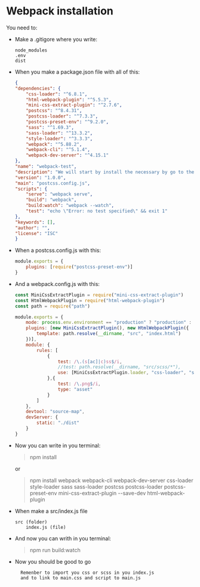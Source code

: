 # Webpack installation
<!-- 
We will start by install the necessary by go to the terminal on your procject and write: 

    npm init -y
And when that is done:

    npm i -D webpack webpack-cli
Whis will give you a package-lock.json and a package.json files and a node_modules folder
    
    If you use gitHub our a simular backup program you slould make a .gitignore file where you can write:
        node_modules 
    So you are not makeing a to big procjeck for gitHub to save 
    If you latter are missing it you should just write:
        npm init -y 
    In the terminal again and it should show up again without changes in you code 

Now create a folder called src with a index.js file in it
    
    src
        index.js

In this index.js file you can now wriht some javaScipt in this exsempel we will make a const with some text and a querySelector that give you fist h1 you const with text
```js
const heading = "welcome"
document.querySelector("h1").innerText = heading;
``` 
Now you can "npm webpack" write in the terminal:

    npx webpack
It will creat a dist folder with a main.js file

Go to your package.json and make a "build" and a "build:wacht" under script:
```js
    "build": "webpack",
    "build:watch": "webpack --watch",
```
So it will look like this:
```js
{
  "name": "webpack-test",
  "version": "1.0.0",
  "description": "",
  "main": "index.js",
  "scripts": {
    "build": "webpack",
    "build:watch": "webpack --watch",
    "test": "echo \"Error: no test specified\" && exit 1"
  },
  "keywords": [],
  "author": "",
  "license": "ISC",
  "devDependencies": {
    "css-loader": "^6.8.1",
    "style-loader": "^3.3.3",
    "webpack": "^5.88.2",
    "webpack-cil": "^0.0.1-security",
    "webpack-cli": "^5.1.4"
  }
}
```
    Now when you in the terminal and writes "run build" it will do the same as if you wrote "npx webpack"

Go now to you scr folder andd create a new style.css file:

    src
        index.js
        style.css 

In this new style.css file you can now make some styling of you liking in this exsempel we will give it some: backgound-color, color, font-size and text-align like this:
```css
body {
    background-color: salmon;
    color: moccasin;
}

h1 {
    font-size: 4rem;
    text-align: center;
}
```
    We will latter make this to a scss file

When you are going to you index.js and import this style.css file
```js
import "./style.css"; 

const h = "welcome"
document.querySelector("h1").innerText = h;
``` 

Now we need to write "npm i -D css-loader style-loader" in the terminal 

    npm i -D css-loader style-loader

Then it is done create file a new file called webpack.config.js 

    webpack.config.js 
In this file you need to write this: 
```js
module.exports = {
    module: {
        rules: [
            {
            text: /\.css$/i,
            use: ["style-loader", "css-loader"],
            }
        ]
    }
}
```

Creat now a new index.html in the dist folder and make some html in this exsempel we will write this:
```html
<!DOCTYPE html>
<html lang="en">
<head>
    <meta charset="UTF-8">
    <meta name="viewport" content="width=device-width, initial-scale=1.0">
    <title>Webpack CSS</title>
</head>
<body>
    <div class="container">
        <h1>nonsense</h1>
    </div>

    <script src="./main.js" defer></script>
</body>
</html>
```

Noe write "run build" in the terminal 

    run build
And you are ready

## SCSS

Now you will make your style.css into a style.scss

    style.scss

What mens that where we import our css before must now also be change into scss

So in index.js ./style.css is now ./style.scss:
```js
import "./style.scss";

const h = "welcome"
document.querySelector("h1").innerText = h;
``` 
And in webpack.config.js ".css" is now ".scss":
```js
module.exports = {
    module: {
        rules: [
            {
            test: /\.scss$/i,
            use: ["style-loader", "css-loader"],
            }
        ]
    }
}
``` 
Now we need to write "npm i -D sass sass-loader" in the terminal 

    npm i -D sass sass-loader

When go to our webpack.config.js and add "sass-loader" in use:
```js
module.exports = {
    module: {
        rules: [
            {
            test: /\.scss$/i,
            use: ["style-loader", "css-loader", "sass-loader"],
            }
        ]
    }
}
```

And now we can make scss so we go to our style.scss and writes some scss e.g:
```scss
$light-text: moccasin;

body {
    background-color: salmon;
    color: $light-text;
    
    h1 {
        font-size: 4rem;
        text-align: center;
    }
}
```

When write "run build:watch" in the terminal 

    run build:watch

And you are good to go

## Sourcemaps
Go to our webpack.config.js file and under modulle.exports creat a new "devtool" with a "source-map" string:
```js
module.exports = {
    module: {
        rules: [
            {
            test: /\.scss$/i,
            use: ["style-loader", "css-loader", "sass-loader"],
            }
        ]
    },
    devtool: "source-map"
}
```

Now go to the terminal and write:

    run build

Now you should be able to see the source of you scss by file and line on your inspect in you preference browser


# When you start -->

You need to: 

- Make a .gitigore where you write:
    ```
    node_modules
    .env
    dist
    ```
- When you make a package.json file with all of this:
    ```json
    {
    "dependencies": {
        "css-loader": "^6.8.1",
        "html-webpack-plugin": "^5.5.3",
        "mini-css-extract-plugin": "^2.7.6",
        "postcss": "^8.4.31",
        "postcss-loader": "^7.3.3",
        "postcss-preset-env": "^9.2.0",
        "sass": "^1.69.3",
        "sass-loader": "^13.3.2",
        "style-loader": "^3.3.3",
        "webpack": "^5.88.2",
        "webpack-cli": "^5.1.4",
        "webpack-dev-server": "^4.15.1"
    },
    "name": "webpack-test",
    "description": "We will start by install the necessary by go to the terminal on your procject and write:",
    "version": "1.0.0",
    "main": "postcss.config.js",
    "scripts": {
        "serve": "webpack serve",
        "build": "webpack",
        "build:watch": "webpack --watch",
        "test": "echo \"Error: no test specified\" && exit 1"
    },
    "keywords": [],
    "author": "",
    "license": "ISC"
    }
    ```
- When a postcss.config.js with this:
    ```js
    module.exports = {
        plugins: [require("postcss-preset-env")]
    }
    ```
- And a webpack.config.js with this:
    ```js
    const MiniCssExtractPlugin = require("mini-css-extract-plugin")
    const HtmlWebpackPlugin = require("html-webpack-plugin")
    const path = require("path")

    module.exports = {
        mode: process.env.environment == "production" ? "production" : "development",
        plugins: [new MiniCssExtractPlugin(), new HtmlWebpackPlugin({
		    template: path.resolve(__dirname, "src", "index.html")
	    })],
        module: {
            rules: [
                {
                    test: /\.(s[ac]|c)ss$/i,
                    //test: path.resolve(__dirname, "src/scss/*"),
                    use: [MiniCssExtractPlugin.loader, "css-loader", "sass-loader", "postcss-loader"]
                },{
                    test: /\.png$/i,
                    type: "asset"
                }
            ]
        },
        devtool: "source-map",
        devServer: {
            static: "./dist"
        }
    }
    ```
- Now you can write in you terminal:
    > npm install

    or
    > npm install webpack webpack-cli webpack-dev-server css-loader style-loader sass sass-loader postcss postcss-loader postcss-preset-env mini-css-extract-plugin --save-dev html-webpack-plugin
- When make a src/index.js file
    ```
    src (folder)
        index.js (file)
    ```
- And now you can writh in you terminal: 
    > npm run build:watch

- Now you should be good to go
    
        Remenber to import you css or scss in you index.js
        and to link to main.css and script to main.js
